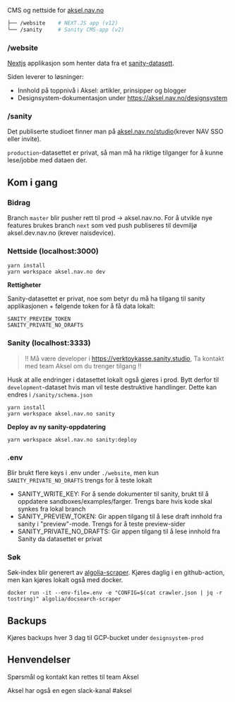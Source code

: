 CMS og nettside for [aksel.nav.no](https://aksel.nav.no/)

```sh
├── /website    # NEXT.JS app (v12)
└── /sanity     # Sanity CMS-app (v2)
```

### /website

[Nextjs](https://nextjs.org/) applikasjon som henter data fra et [sanity-datasett](https://www.sanity.io/).

Siden leverer to løsninger:

- Innhold på toppnivå i Aksel: artikler, prinsipper og blogger
- Designsystem-dokumentasjon under https://aksel.nav.no/designsystem

### /sanity

Det publiserte studioet finner man på [aksel.nav.no/studio](https://aksel.nav.no/studio)(krever NAV SSO eller invite).

`production`-datasettet er privat, så man må ha riktige tilganger for å kunne lese/jobbe med dataen der.

## Kom i gang

### Bidrag

Branch `master` blir pusher rett til prod -> aksel.nav.no. For å utvikle nye features brukes branch `next` som ved push publiseres til devmiljø aksel.dev.nav.no (krever naisdevice).

### Nettside (localhost:3000)

```
yarn install
yarn workspace aksel.nav.no dev
```

**Rettigheter**

Sanity-datasettet er privat, noe som betyr du må ha tilgang til sanity applikasjonen + følgende token for å få data lokalt:

```
SANITY_PREVIEW_TOKEN
SANITY_PRIVATE_NO_DRAFTS
```

### Sanity (localhost:3333)

> !! Må være developer i https://verktoykasse.sanity.studio, Ta kontakt med team Aksel om du trenger tilgang !!

Husk at alle endringer i datasettet lokalt også gjøres i prod. Bytt derfor til `development`-dataset hvis man vil teste destruktive handlinger. Dette kan endres i `/sanity/schema.json`

```
yarn install
yarn workspace aksel.nav.no sanity
```

**Deploy av ny sanity-oppdatering**

```
yarn workspace aksel.nav.no sanity:deploy
```

### .env

Blir brukt flere keys i .env under `./website`, men kun `SANITY_PRIVATE_NO_DRAFTS` trengs for å teste lokalt

- SANITY_WRITE_KEY:
  For å sende dokumenter til sanity, brukt til å oppdatere sandboxes/examples/farger. Trengs bare hvis kode skal synkes fra lokal branch
- SANITY_PREVIEW_TOKEN: Gir appen tilgang til å lese draft innhold fra sanity i "preview"-mode. Trengs for å teste preview-sider
- SANITY_PRIVATE_NO_DRAFTS: Gir appen tilgang til å lese innhold fra Sanity da datasettet er privat

### Søk

Søk-index blir generert av [algolia-scraper](https://github.com/algolia/docsearch-scraper). Kjøres daglig i en github-action, men kan kjøres lokalt også med docker.

```
docker run -it --env-file=.env -e "CONFIG=$(cat crawler.json | jq -r tostring)" algolia/docsearch-scraper
```

## Backups

Kjøres backups hver 3 dag til GCP-bucket under `designsystem-prod`

## Henvendelser

Spørsmål og kontakt kan rettes til team Aksel

Aksel har også en egen slack-kanal #aksel
